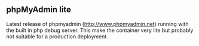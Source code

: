## phpMyAdmin lite

Latest release of phpmyadmin (http://www.phpmyadmin.net) running with the built
in php debug server. This make the container very lite but probably not 
suitable for a production deployment.

